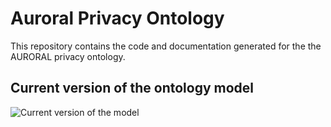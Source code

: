 # Auroral Privacy Ontology

This repository contains the code and documentation generated for the the AURORAL privacy ontology.

## Current version of the ontology model

![Current version of the model](https://github.com/oeg-upm/auroral-privacy-ontology/blob/master/diagram/diagram.png "AURORAL privacy ontology")
